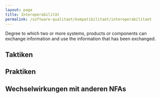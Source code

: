 ```yaml
---
layout: page
title: Interoperabilität
permalink: /software-qualitaet/kompatibilitaet/interoperabilitaet
---
```


Degree to which two or more systems, products or components can exchange information and use the information that has been exchanged.

## Taktiken


## Praktiken


## Wechselwirkungen mit anderen NFAs

